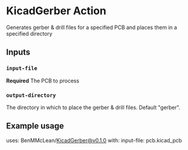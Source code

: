 # KicadGerber Action

Generates gerber & drill files for a specified PCB and places them in a specified directory

## Inputs

### `input-file`

**Required** The PCB to process

### `output-directory`

The directory in which to place the gerber & drill files. Default "gerber".

## Example usage

uses: BenMMcLean/KicadGerber@v0.1.0
with:
  input-file: pcb.kicad_pcb

